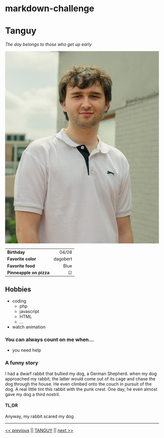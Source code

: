 # markdown-challenge

# Tanguy

*The day belongs to those who get up early*

![img](img/DSC_0047.jpg)

|  |  |  
| :-------- | --: |
| **Birthday** | 04/08|
| **Favorite color**    | dagobert | 
| **Favorite food** |  Blue |
|**Pinneapple on pizza** |&#9745; |

## Hobbies

* coding
    * php
    * javascript
    * HTML
    * ...
* watch animation

### You can always count on me when...
* you need help

### A funny story
I had a dwarf rabbit that bullied my dog, a German Shepherd. when my dog ​​approached my rabbit, the latter would come out of its cage and chase the dog through the house. He even climbed onto the couch in pursuit of the dog. A real little tint this rabbit with the punk crest. One day,
he even almost gave my dog ​​a third nostril.

#### TL;DR
Anyway, my rabbit scared my dog

---

[<< previous](https://github.com/sachajeunejean/markdown-challenge) || [TANGUY](https://github.com/TanguyC0/markdown-challenge) || [next >>](https://github.com/GeorisVal/markdown-challenge)